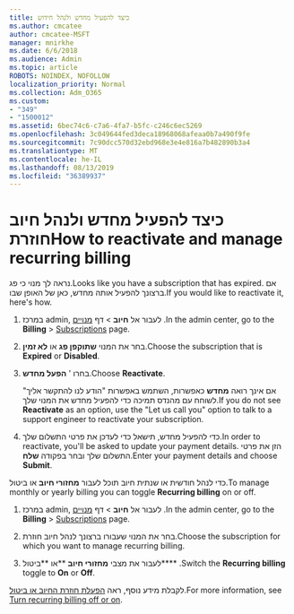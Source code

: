 ```yaml
---
title: כיצד להפעיל מחדש ולנהל חידוש
ms.author: cmcatee
author: cmcatee-MSFT
manager: mnirkhe
ms.date: 6/6/2018
ms.audience: Admin
ms.topic: article
ROBOTS: NOINDEX, NOFOLLOW
localization_priority: Normal
ms.collection: Adm_O365
ms.custom:
- "349"
- "1500012"
ms.assetid: 6bec74c6-c7a6-4fa7-b5fc-c246c6ec5269
ms.openlocfilehash: 3c049644fed3deca18968068afeaa0b7a490f9fe
ms.sourcegitcommit: 7c90dcc570d32ebd968e3e4e816a7b482890b3a4
ms.translationtype: MT
ms.contentlocale: he-IL
ms.lasthandoff: 08/13/2019
ms.locfileid: "36389937"
---
```

# <a name="how-to-reactivate-and-manage-recurring-billing"></a><span data-ttu-id="06e5d-102">כיצד להפעיל מחדש ולנהל חיוב חוזרת</span><span class="sxs-lookup"><span data-stu-id="06e5d-102">How to reactivate and manage recurring billing</span></span>

<span data-ttu-id="06e5d-103">נראה לך מנוי כי פג.</span><span class="sxs-lookup"><span data-stu-id="06e5d-103">Looks like you have a subscription that has expired.</span></span> <span data-ttu-id="06e5d-104">אם ברצונך להפעיל אותה מחדש, כאן של האופן שבו.</span><span class="sxs-lookup"><span data-stu-id="06e5d-104">If you would like to reactivate it, here's how.</span></span>
  
1. <span data-ttu-id="06e5d-105">במרכז admin, לעבור אל **חיוב** \> דף [מנויים](https://go.microsoft.com/fwlink/p/?linkid=842054) .</span><span class="sxs-lookup"><span data-stu-id="06e5d-105">In the admin center, go to the **Billing** \> [Subscriptions](https://go.microsoft.com/fwlink/p/?linkid=842054) page.</span></span>

2. <span data-ttu-id="06e5d-106">בחר את המנוי **שתוקפן פג** או **לא זמין**.</span><span class="sxs-lookup"><span data-stu-id="06e5d-106">Choose the subscription that is **Expired** or **Disabled**.</span></span>

3. <span data-ttu-id="06e5d-107">בחרו ' **הפעל מחדש**.</span><span class="sxs-lookup"><span data-stu-id="06e5d-107">Choose **Reactivate**.</span></span>

    <span data-ttu-id="06e5d-108">אם אינך רואה **מחדש** כאפשרות, השתמש באפשרות "הודע לנו להתקשר אליך" לשוחח עם מהנדס תמיכה כדי להפעיל מחדש את המנוי שלך.</span><span class="sxs-lookup"><span data-stu-id="06e5d-108">If you do not see **Reactivate** as an option, use the "Let us call you" option to talk to a support engineer to reactivate your subscription.</span></span>

4. <span data-ttu-id="06e5d-109">כדי להפעיל מחדש, תישאל כדי לעדכן את פרטי התשלום שלך.</span><span class="sxs-lookup"><span data-stu-id="06e5d-109">In order to reactivate, you'll be asked to update your payment details.</span></span> <span data-ttu-id="06e5d-110">הזן את פרטי התשלום שלך ובחר בפקודה **שלח**.</span><span class="sxs-lookup"><span data-stu-id="06e5d-110">Enter your payment details and choose **Submit**.</span></span>

<span data-ttu-id="06e5d-111">כדי לנהל חודשית או שנתית חיוב תוכל לעבור **מחזורי חיוב** או ביטול.</span><span class="sxs-lookup"><span data-stu-id="06e5d-111">To manage monthly or yearly billing you can toggle **Recurring billing** on or off.</span></span>
  
1. <span data-ttu-id="06e5d-112">במרכז admin, לעבור אל **חיוב** \> דף [מנויים](https://go.microsoft.com/fwlink/p/?linkid=842054) .</span><span class="sxs-lookup"><span data-stu-id="06e5d-112">In the admin center, go to the **Billing** \> [Subscriptions](https://go.microsoft.com/fwlink/p/?linkid=842054) page.</span></span>

2. <span data-ttu-id="06e5d-113">בחר את המנוי שעבורו ברצונך לנהל חיוב חוזרת.</span><span class="sxs-lookup"><span data-stu-id="06e5d-113">Choose the subscription for which you want to manage recurring billing.</span></span>

3. <span data-ttu-id="06e5d-114">לעבור את מצבי **מחזורי חיוב** \*\*או \*\*ביטול\*\*\*\* .</span><span class="sxs-lookup"><span data-stu-id="06e5d-114">Switch the **Recurring billing** toggle to **On** or **Off**.</span></span>

<span data-ttu-id="06e5d-115">לקבלת מידע נוסף, ראה [הפעלת חוזרת החיוב או ביטול](https://docs.microsoft.com/en-us/office365/admin/subscriptions-and-billing/renew-your-subscription#turn-recurring-billing-off-or-on).</span><span class="sxs-lookup"><span data-stu-id="06e5d-115">For more information, see [Turn recurring billing off or on](https://docs.microsoft.com/en-us/office365/admin/subscriptions-and-billing/renew-your-subscription#turn-recurring-billing-off-or-on).</span></span>